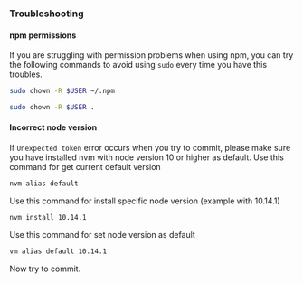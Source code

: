 ### Troubleshooting

#### npm permissions
If you are struggling with permission problems when using npm, you can try the following commands to avoid using ```sudo``` every time you have this troubles.

```bash
sudo chown -R $USER ~/.npm
```
```bash
sudo chown -R $USER .
```
#### Incorrect node version
If ```Unexpected token``` error occurs when you try to commit, please make sure you have installed nvm with node version 10 or higher as default.
Use this command for get current default version
```bash
nvm alias default
```
Use this command for install specific node version (example with 10.14.1)
```bash
nvm install 10.14.1
```
Use this command for set node version as default
```bash
vm alias default 10.14.1
```
Now try to commit.
